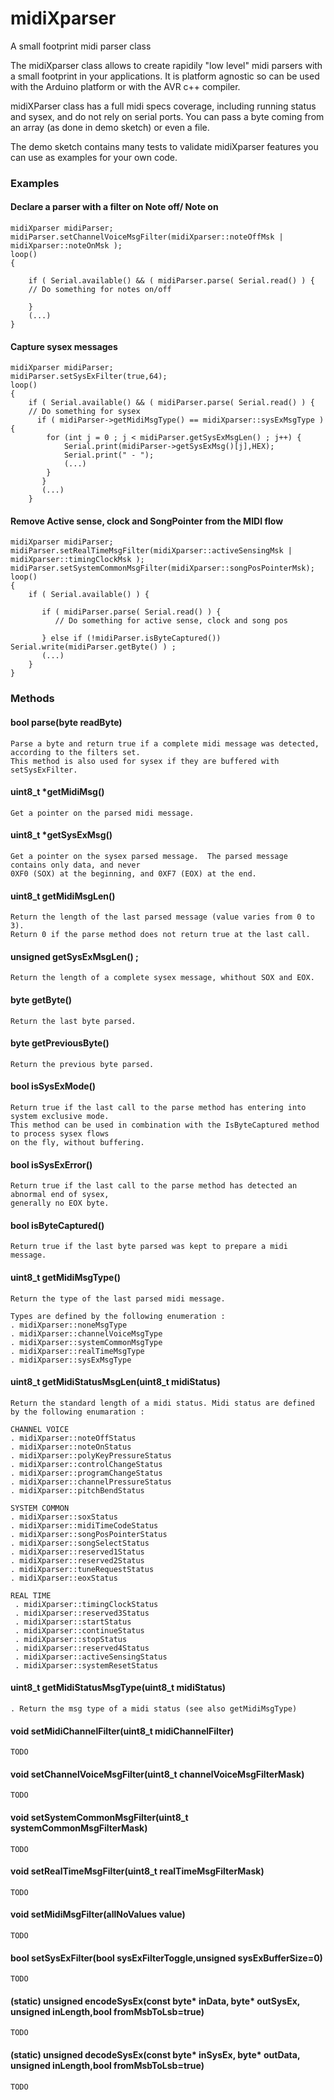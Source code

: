 # midiXparser
A small footprint midi parser class


The midiXparser class allows to create rapidily "low level" midi parsers with a small footprint in your applications.
It is platform agnostic so can be used with the Arduino platform or with the AVR c++ compiler.

midiXParser class has a full midi specs coverage, including running status and sysex, and do not rely on serial ports. 
You can pass a byte coming from an array (as done in demo sketch) or even a file.

The demo sketch contains many tests to validate midiXparser features you can use as examples for your own code.

### Examples

#### Declare a parser with a filter on Note off/ Note on


    midiXparser midiParser;
    midiParser.setChannelVoiceMsgFilter(midiXparser::noteOffMsk | midiXparser::noteOnMsk );  
    loop() 
    {

        if ( Serial.available() && ( midiParser.parse( Serial.read() ) {
        // Do something for notes on/off

        } 
        (...)  
    }

#### Capture sysex messages

    midiXparser midiParser;
    midiParser.setSysExFilter(true,64);
    loop() 
    {
        if ( Serial.available() && ( midiParser.parse( Serial.read() ) {
        // Do something for sysex
          if ( midiParser->getMidiMsgType() == midiXparser::sysExMsgType ) {
            for (int j = 0 ; j < midiParser.getSysExMsgLen() ; j++) { 
                Serial.print(midiParser->getSysExMsg()[j],HEX);
                Serial.print(" - ");            
                (...)  
            } 
           }
           (...)  
        }
    
#### Remove Active sense, clock and SongPointer from the MIDI flow

    midiXparser midiParser;
    midiParser.setRealTimeMsgFilter(midiXparser::activeSensingMsk | midiXparser::timingClockMsk );
    midiParser.setSystemCommonMsgFilter(midiXparser::songPosPointerMsk);
    loop() 
    {    
        if ( Serial.available() ) {
        
           if ( midiParser.parse( Serial.read() ) {
              // Do something for active sense, clock and song pos

           } else if (!midiParser.isByteCaptured()) Serial.write(midiParser.getByte() ) ;
           (...)
        }
    }


### Methods

#### bool parse(byte readByte)
    Parse a byte and return true if a complete midi message was detected, according to the filters set.
    This method is also used for sysex if they are buffered with setSysExFilter.

#### uint8_t *getMidiMsg()
    Get a pointer on the parsed midi message.

#### uint8_t *getSysExMsg()
    Get a pointer on the sysex parsed message.  The parsed message contains only data, and never
    0XF0 (SOX) at the beginning, and 0XF7 (EOX) at the end.

#### uint8_t getMidiMsgLen()
    Return the length of the last parsed message (value varies from 0 to 3).
    Return 0 if the parse method does not return true at the last call.    
      
#### unsigned getSysExMsgLen() ;
    Return the length of a complete sysex message, whithout SOX and EOX.

#### byte getByte()
    Return the last byte parsed.

#### byte getPreviousByte()
    Return the previous byte parsed.

#### bool isSysExMode()
    Return true if the last call to the parse method has entering into system exclusive mode.  
    This method can be used in combination with the IsByteCaptured method to process sysex flows
    on the fly, without buffering.    

#### bool isSysExError()
    Return true if the last call to the parse method has detected an abnormal end of sysex,
    generally no EOX byte.
  
#### bool isByteCaptured()  
    Return true if the last byte parsed was kept to prepare a midi message.

#### uint8_t getMidiMsgType()
    Return the type of the last parsed midi message. 
    
    Types are defined by the following enumeration :
    . midiXparser::noneMsgType
    . midiXparser::channelVoiceMsgType
    . midiXparser::systemCommonMsgType
    . midiXparser::realTimeMsgType
    . midiXparser::sysExMsgType
    
#### uint8_t getMidiStatusMsgLen(uint8_t midiStatus)
    Return the standard length of a midi status. Midi status are defined 
    by the following enumaration :
    
    CHANNEL VOICE
    . midiXparser::noteOffStatus
    . midiXparser::noteOnStatus
    . midiXparser::polyKeyPressureStatus
    . midiXparser::controlChangeStatus
    . midiXparser::programChangeStatus
    . midiXparser::channelPressureStatus
    . midiXparser::pitchBendStatus
    
    SYSTEM COMMON
    . midiXparser::soxStatus
    . midiXparser::midiTimeCodeStatus
    . midiXparser::songPosPointerStatus
    . midiXparser::songSelectStatus
    . midiXparser::reserved1Status
    . midiXparser::reserved2Status
    . midiXparser::tuneRequestStatus
    . midiXparser::eoxStatus
    
    REAL TIME
     . midiXparser::timingClockStatus
     . midiXparser::reserved3Status
     . midiXparser::startStatus
     . midiXparser::continueStatus
     . midiXparser::stopStatus
     . midiXparser::reserved4Status
     . midiXparser::activeSensingStatus
     . midiXparser::systemResetStatus

#### uint8_t getMidiStatusMsgType(uint8_t midiStatus)    
    . Return the msg type of a midi status (see also getMidiMsgType)
 
#### void setMidiChannelFilter(uint8_t midiChannelFilter)
    TODO

#### void setChannelVoiceMsgFilter(uint8_t channelVoiceMsgFilterMask)
    TODO

#### void setSystemCommonMsgFilter(uint8_t systemCommonMsgFilterMask)
    TODO

#### void setRealTimeMsgFilter(uint8_t realTimeMsgFilterMask)
    TODO

#### void setMidiMsgFilter(allNoValues value)
    TODO

#### bool setSysExFilter(bool sysExFilterToggle,unsigned sysExBufferSize=0)
    TODO

#### (static) unsigned encodeSysEx(const byte* inData, byte* outSysEx, unsigned inLength,bool fromMsbToLsb=true)
    TODO

#### (static) unsigned decodeSysEx(const byte* inSysEx, byte* outData, unsigned inLength,bool fromMsbToLsb=true)
    TODO

